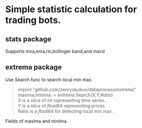 # Simple statistic calculation for trading bots.
## stats package
Supports mva,ema,rsi,bollinger band,and macd
## extrema package
Use Search func to search local min max.
> import "github.com/zenryokukun/dataprocess/extrema"  
> maxima,minima := extrema.Search(*X,Y,Ratio*)  
*X* is a slice of *int* representing time series.  
*Y* is a slice of *float64* representing prices.  
Ratio is a *float64* for detecting local min max.  

Fields of maxima and minima.
